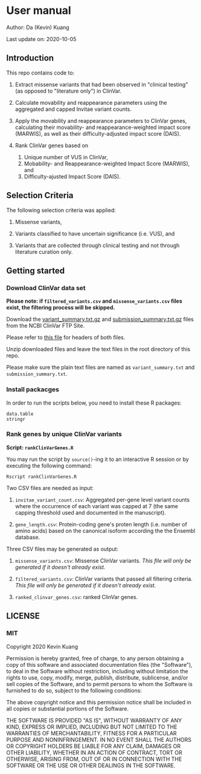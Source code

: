 # User manual

Author: Da (Kevin) Kuang

Last update on: 2020-10-05

## Introduction

This repo contains code to:
1. Extract missense variants that had been observed in
"clinical testing" (as opposed to "literature only") in ClinVar.

2. Calculate movability and reappearance parameters using the aggregated and capped Invitae variant counts.

3. Apply the movability and reappearance parameters to ClinVar genes, calculating their movability- and reappearance-weighted impact score (MARWIS), as well as their difficulty-adjusted impact score (DAIS).

4. Rank ClinVar genes based on
   1. Unique number of VUS in ClinVar,
   2. Mobability- and Reappearance-weighted Impact Score (MARWIS), and
   3. Difficulty-ajusted Impact Score (DAIS).

## Selection Criteria

The following selection criteria was applied:

1. Missense variants,

2. Variants classified to have uncertain significance (i.e. VUS), and

3. Variants that are collected through clinical testing and not through
literature curation only.

## Getting started

### Download ClinVar data set

**Please note: if `filtered_variants.csv` and `missense_variants.csv` files exist, the filtering process will be skipped.**

Download the [variant_summary.txt.gz](https://ftp.ncbi.nlm.nih.gov/pub/clinvar/tab_delimited/archive/variant_summary_2020-08.txt.gz) and [submission_summary.txt.gz](https://ftp.ncbi.nlm.nih.gov/pub/clinvar/tab_delimited/archive/submission_summary_2020-08.txt.gz) files from the NCBI ClinVar FTP Site.

Please refer to [this file](https://ftp.ncbi.nlm.nih.gov/pub/clinvar/tab_delimited/README) for headers of both files.

Unzip downloaded files and leave the text files in the root directory of this repo.

Please make sure the plain text files are named as `variant_summary.txt` and `submission_summary.txt`.

### Install packacges

In order to run the scripts below, you need to install these R packages:

```{r}
data.table
stringr
```

### Rank genes by unique ClinVar variants

**Script: `rankClinVarGenes.R`**

You may run the script by `source()`-ing it to 
an interactive R session or by executing the following command:

```{bash}
Rscript rankClinVarGenes.R
```

Two CSV files are needed as input:

1. `invitae_variant_count.csv`: Aggregated per-gene level variant counts where the occurrence of each variant was capped at 7 (the same capping threshold used and documented in the manuscript).

2. `gene_length.csv`: Protein-coding gene's proten length (i.e. number of amino acids) based on the canonical isoform according the the Ensembl database. 

Three CSV files may be generated as output:

1. `missense_variants.csv`: Missense ClinVar variants.
*This file will only be generated if it doesn't already exist.*

2. `filtered_variants.csv`: ClinVar variants that passed all filtering criteria. *This file will only be generated if it doesn't already exist.*

3. `ranked_clinvar_genes.csv`: ranked ClinVar genes.

## LICENSE

### MIT

Copyright 2020 Kevin Kuang

Permission is hereby granted, free of charge, to any person obtaining a copy of this software and associated documentation files (the "Software"), to deal in the Software without restriction, including without limitation the rights to use, copy, modify, merge, publish, distribute, sublicense, and/or sell copies of the Software, and to permit persons to whom the Software is furnished to do so, subject to the following conditions:

The above copyright notice and this permission notice shall be included in all copies or substantial portions of the Software.

THE SOFTWARE IS PROVIDED "AS IS", WITHOUT WARRANTY OF ANY KIND, EXPRESS OR IMPLIED, INCLUDING BUT NOT LIMITED TO THE WARRANTIES OF MERCHANTABILITY, FITNESS FOR A PARTICULAR PURPOSE AND NONINFRINGEMENT. IN NO EVENT SHALL THE AUTHORS OR COPYRIGHT HOLDERS BE LIABLE FOR ANY CLAIM, DAMAGES OR OTHER LIABILITY, WHETHER IN AN ACTION OF CONTRACT, TORT OR OTHERWISE, ARISING FROM, OUT OF OR IN CONNECTION WITH THE SOFTWARE OR THE USE OR OTHER DEALINGS IN THE SOFTWARE.